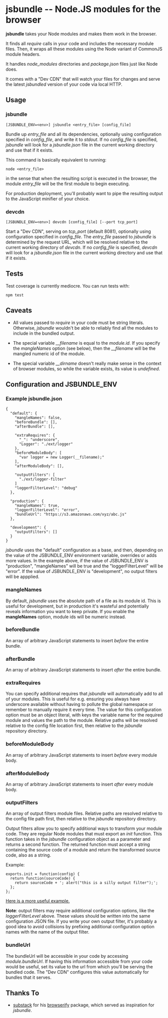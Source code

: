 # jsbundle -- Node.JS modules for the browser

**jsbundle** takes your Node modules and makes them work in the browser.

It finds all *require* calls in your code and includes the necessary module files. Then, it wraps all these modules using the Node variant of CommonJS module headers.

It handles *node\_modules* directories and *package.json* files just like Node does.

It comes with a "Dev CDN" that will watch your files for changes and serve the latest *jsbundled* version of your code via local HTTP.

## Usage

### jsbundle

    [JSBUNDLE_ENV=<env>] jsbundle <entry_file> [config_file]

Bundle up *entry\_file* and all its dependencies, optionally using configuration specified in *config\_file*, and write it to *stdout*.
If no *config\_file* is specified, *jsbundle* will look for a *jsbundle.json* file in the current working directory and use that if it exists.

This command is basically equivalent to running:

    node <entry_file>

in the sense that when the resulting script is executed in the browser, the module *entry\_file* will be the first module to begin executing.

For production deployment, you'll probably want to pipe the resulting output to the JavaScript minifier of your choice.

### devcdn

    [JSBUNDLE_ENV=<env>] devcdn [config_file] [--port tcp_port]

Start a "Dev CDN", serving on *tcp\_port* (default 8081), optionally using configuration specified in *config\_file*.
The *entry\_file* passed to *jsbundle* is determined by the request URL, which will be resolved relative to the current working directory of *devcdn*.
If no *config\_file* is specified, *devcdn* will look for a *jsbundle.json* file in the current working directory and use that if it exists.

## Tests

Test coverage is currently mediocre. You can run tests with:

    npm test

## Caveats

* All values passed to *require* in your code must be string literals. Otherwise, *jsbundle* wouldn't be able to reliably find all the modules to include in the bundled output.

* The special variable *\_\_filename* is equal to the *module.id*. If you specify the *mangleNames* option (see below), then the *\_\_filename* will be the mangled numeric id of the module.

* The special variable *\_\_dirname* doesn't really make sense in the context of browser modules, so while the variable exists, its value is *undefined*.

## Configuration and JSBUNDLE\_ENV

### Example jsbundle.json

    {
      "default": {
        "mangleNames": false,
        "beforeBundle": [],
        "afterBundle": [],

        "extraRequires": {
          "_": "underscore",
          "Logger": "./ext/logger"
        },
        "beforeModuleBody": [
          "var logger = new Logger(__filename);"
        ],
        "afterModuleBody": [],

        "outputFilters": [
          "./ext/logger-filter"
        ]
        "loggerFilterLevel": "debug"
      },

      "production": {
        "mangleNames": true,
        "loggerFilterLevel": "error",
        "bundleUrl": "https://s3.amazonaws.com/xyz/abc.js"
      },

      "development": {
        "outputFilters": []
      }
    }

*jsbundle* uses the "default" configuration as a base, and then, depending on the value of the JSBUNDLE\_ENV environment variable, overrides or adds more values.
In the example above, if the value of JSBUNDLE\_ENV is "production", "mangleNames" will be true and the "loggerFilterLevel" will be "error".
If the value of JSBUNDLE\_ENV is "development", no output filters will be appplied.

### mangleNames
By default, *jsbundle* uses the absolute path of a file as its module id. This is useful for development, but in production it's wasteful and potentially reveals information you want to keep private. If you enable the **mangleNames** option, module ids will be numeric instead.

### beforeBundle
An array of arbitrary JavaScript statements to insert *before* the entire bundle.

### afterBundle
An array of arbitrary JavaScript statements to insert *after* the entire bundle.

### extraRequires
You can specify additional requires that *jsbundle* will automatically add to all of your modules. This is useful for e.g. ensuring you always have underscore available without having to pollute the global namespace or remember to manually require it every time. The value for this configuration option must be an object literal, with keys the variable name for the required module and values the path to the module. Relative paths will be resolved relative to the config file location first, then relative to the *jsbundle* repository directory.

### beforeModuleBody
An array of arbitrary JavaScript statements to insert *before* every module body.

### afterModuleBody
An array of arbitrary JavaScript statements to insert *after* every module body.

### outputFilters
An array of output filters module files. Relative paths are resolved relative to the config file path first, then relative to the *jsbundle* repository directory.

Output filters allow you to specify additional ways to transform your module code. They are regular Node modules that must export an *init* function. This function takes in the *jsbundle* configuration object as a parameter and returns a second function. The returned function must accept a string containing the source code of a module and return the transformed source code, also as a string.

Example:

    exports.init = function(config) {
      return function(sourceCode) {
        return sourceCode + '; alert("this is a silly output filter");';
      };
    };

[Here is a more useful example.](https://github.com/proxv/jsbundle/blob/master/ext/logger-filter.js)

**Note**: output filters may require additional configuration options, like the *loggerFilterLevel* above. These values should be written into the same configuration JSON file. If you write your own output filter, it's probably a good idea to avoid collisions by prefixing additional configuration option names with the name of the output filter.

### bundleUrl
The bundleUrl will be accessible in your code by accessing *module.bundleUrl*. If having this information accessible from your code would be useful, set its value to the url from which you'll be serving the bundled code.
The "Dev CDN" configures this value automatically for bundles that it serves.

## Thanks To

* [substack](https://github.com/substack) for his [browserify](https://github.com/substack/node-browserify) package, which served as inspiration for *jsbundle*.

